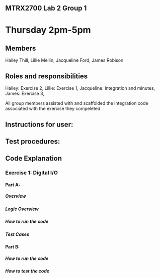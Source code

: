 ## MTRX2700 Lab 2 Group 1
# Thursday 2pm-5pm

## Members
Hailey Thill,
Lillie Mellin,
Jacqueline Ford,
James Robison

## Roles and responsibilities
Hailey: Exercise 2,
Lillie: Exercise 1,
Jacqueline: Integration and minutes,
James: Exercise 3,

All group members assisted with and scaffolded the integration code associated with the exercise they compeleted. 

## Instructions for user:

## Test procedures:


## Code Explanation
### Exercise 1: Digital I/O  

#### 	Part A:
#####  Overview  
#####  Logic Overview
#####  How to run the code
#####  Test Cases

#### 	Part B:
##### 	How to run the code 

##### How to test the code 
